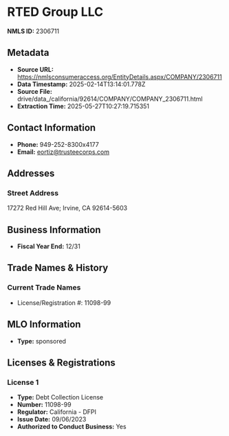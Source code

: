 # RTED Group LLC

**NMLS ID:** 2306711

## Metadata
- **Source URL:** https://nmlsconsumeraccess.org/EntityDetails.aspx/COMPANY/2306711
- **Data Timestamp:** 2025-02-14T13:14:01.778Z
- **Source File:** drive/data_/california/92614/COMPANY/COMPANY_2306711.html
- **Extraction Time:** 2025-05-27T10:27:19.715351

## Contact Information
- **Phone:** 949-252-8300x4177
- **Email:** eortiz@trusteecorps.com

## Addresses
### Street Address
17272 Red Hill Ave; Irvine, CA 92614-5603

## Business Information
- **Fiscal Year End:** 12/31

## Trade Names & History
### Current Trade Names
- License/Registration #: 11098-99

## MLO Information
- **Type:** sponsored

## Licenses & Registrations

### License 1
- **Type:** Debt Collection License
- **Number:** 11098-99
- **Regulator:** California - DFPI
- **Issue Date:** 09/06/2023
- **Authorized to Conduct Business:** Yes
